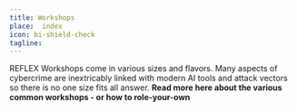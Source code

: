 ```yaml
---
title: Workshops
place:  index
icon: bi-shield-check
tagline: 
---
```


REFLEX Workshops come in various sizes and flavors. Many aspects of cybercrime are inextricably linked with modern AI tools and attack vectors so there is no one size fits all answer.  **Read more here about the various common workshops - or how to role-your-own**


